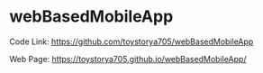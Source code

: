 # webBasedMobileApp

Code Link: https://github.com/toystorya705/webBasedMobileApp


Web Page: https://toystorya705.github.io/webBasedMobileApp/